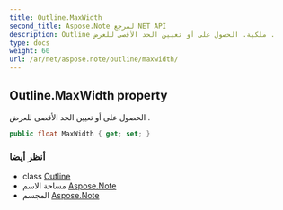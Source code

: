 ```yaml
---
title: Outline.MaxWidth
second_title: Aspose.Note لمرجع NET API
description: Outline ملكية. الحصول على أو تعيين الحد الأقصى للعرض .
type: docs
weight: 60
url: /ar/net/aspose.note/outline/maxwidth/
---
```

## Outline.MaxWidth property

الحصول على أو تعيين الحد الأقصى للعرض .

```csharp
public float MaxWidth { get; set; }
```

### أنظر أيضا

* class [Outline](../)
* مساحة الاسم [Aspose.Note](../../outline/)
* المجسم [Aspose.Note](../../../)


